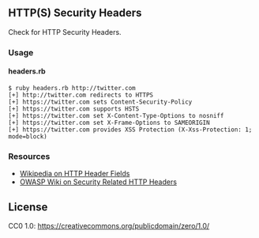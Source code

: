 ## HTTP(S) Security Headers
Check for HTTP Security Headers.

### Usage

#### headers.rb
```
$ ruby headers.rb http://twitter.com
[+] http://twitter.com redirects to HTTPS
[+] https://twitter.com sets Content-Security-Policy
[+] https://twitter.com supports HSTS
[+] https://twitter.com set X-Content-Type-Options to nosniff
[+] https://twitter.com set X-Frame-Options to SAMEORIGIN
[+] https://twitter.com provides XSS Protection (X-Xss-Protection: 1; mode=block)
```

### Resources
  * [Wikipedia on HTTP Header Fields](https://en.wikipedia.org/wiki/List_of_HTTP_header_fields#Common_non-standard_response_fields)
  * [OWASP Wiki on Security Related HTTP Headers](https://www.owasp.org/index.php/List_of_useful_HTTP_headers)

## License
CC0 1.0: https://creativecommons.org/publicdomain/zero/1.0/
